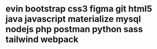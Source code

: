 # evin bootstrap css3 figma git html5 java javascript materialize mysql nodejs php postman python sass tailwind webpack
